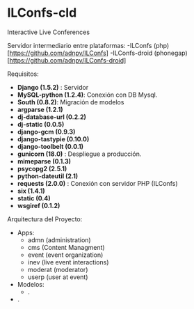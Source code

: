 # ILConfs-cld
Interactive Live Conferences

Servidor intermediario entre plataformas:
  -ILConfs (php) [https://github.com/adnpv/ILConfs]
  -ILConfs-droid (phonegap) [https://github.com/adnpv/ILConfs-droid]

Requisitos:
- **Django (1.5.2)** : Servidor
- **MySQL-python (1.2.4)**: Conexión con DB Mysql.
- **South (0.8.2)**: Migración de modelos
- **argparse (1.2.1)**
- **dj-database-url (0.2.2)**
- **dj-static (0.0.5)**
- **django-gcm (0.9.3)**
- **django-tastypie (0.10.0)**
- **django-toolbelt (0.0.1)**
- **gunicorn (18.0)** : Despliegue a producción.
- **mimeparse (0.1.3)**
- **psycopg2 (2.5.1)**
- **python-dateutil (2.1)**
- **requests (2.0.0)** : Conexión con servidor PHP (ILConfs)
- **six (1.4.1)**
- **static (0.4)**
- **wsgiref (0.1.2)**

Arquitectura del Proyecto:
- Apps:
  - admn (administration)
  - cms (Content Managment)
  - event (event organization)
  - inev (live event interactions)
  - moderat (moderator)
  - userp (user at event)
- Modelos:
  - .
- .
